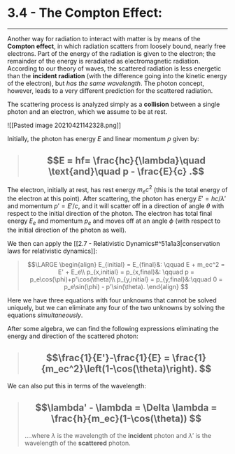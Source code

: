 # 3.4 - The Compton Effect:
***

Another way for radiation to interact with matter is by means of the **Compton effect**, in which radiation scatters from loosely bound, nearly free electrons. Part of the energy of the radiation is given to the electron; the remainder of the energy is reradiated as electromagnetic radiation. According to our theory of waves, the scattered radiation is less energetic than the **incident radiation** (with the difference going into the kinetic energy of the electron), but *has the same wavelength*. The photon concept, however, leads to a very different prediction for the scattered radiation.

The scattering process is analyzed simply as a **collision** between a single photon and an electron, which we assume to be at rest. 

![[Pasted image 20210421142328.png]]

Initially, the photon has energy $E$ and linear momentum $p$ given by:

> ## $$E = hf= \frac{hc}{\lambda}\quad \text{and}\quad p - \frac{E}{c} .$$

The electron, initially at rest, has rest energy $m_ec^2$ (this is the total energy of the electron at this point). After scattering, the photon has energy $E' = hc/\lambda'$ and momentum $p' = E'/c$, and it will scatter off in a direction of angle $\theta$ with respect to the initial direction of the photon. The electron has total final energy $E_e$ and momentum $p_e$ and moves off at an angle $\phi$ (with respect to the initial direction of the photon as well).

We then can apply the [[2.7 - Relativistic Dynamics#^51a1a3|conservation laws for relativistic dynamics]]:

>  $$\LARGE
> \begin{align}
E_{initial} = E_{final}&: \qquad E + m_ec^2 = E' + E_e\\
p_{x,initial} = p_{x,final}&: \qquad p = p_e\cos(\phi)+p'\cos(\theta)\\
p_{y,initial} = p_{y,final}&:\qquad 0 = p_e\sin(\phi) - p'\sin(\theta).
> \end{align} $$

Here we have three equations with four unknowns that cannot be solved uniquely, but we can eliminate any four of the two unknowns by solving the equations *simultaneously*.

After some algebra, we can find the following expressions eliminating the energy and direction of the scattered photon:

> ## $$\frac{1}{E'}-\frac{1}{E} = \frac{1}{m_ec^2}\left(1-\cos(\theta)\right). $$

We can also put this in terms of the wavelength: 

> ## $$\lambda' - \lambda = \Delta \lambda = \frac{h}{m_ec}(1-\cos(\theta)) $$
> ....where $\lambda$ is the wavelength of the **incident** photon and $\lambda'$ is the wavelength of the **scattered** photon. 
